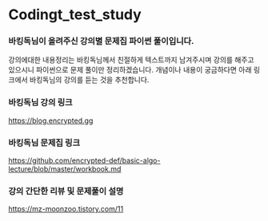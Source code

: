 # Codingt_test_study

### 바킹독님이 올려주신 강의별 문제집 파이썬 풀이입니다.

강의에대한 내용정리는 바킹독님께서 친절하게 텍스트까지 남겨주시며 강의를 해주고 있으시니 파이썬으로 문제 풀이만 정리하겠습니다.
개념이나 내용이 궁금하다면 아래 링크에서 바킹독님의 강의를 듣는 것을 추천합니다. </br>

### 바킹독님 강의 링크
https://blog.encrypted.gg


### 바킹독님 문제집 링크
https://github.com/encrypted-def/basic-algo-lecture/blob/master/workbook.md

### 강의 간단한 리뷰 및 문제풀이 설명
https://mz-moonzoo.tistory.com/11

